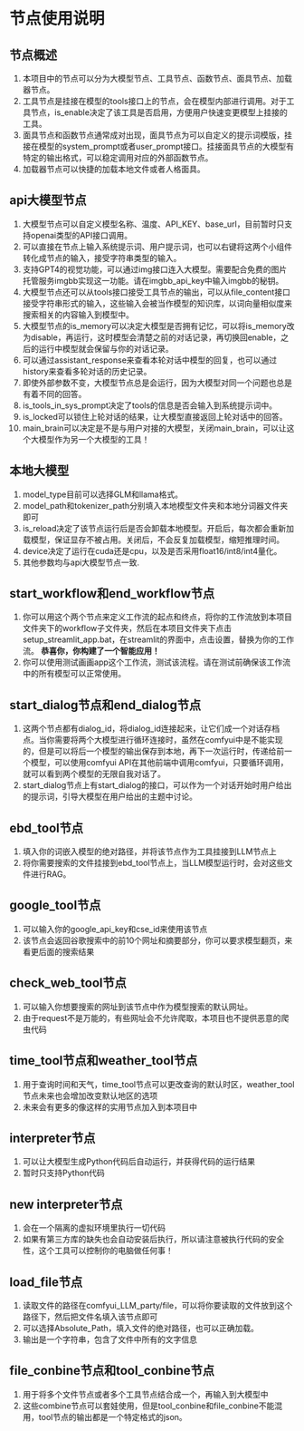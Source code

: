 # **节点使用说明**

## 节点概述
1. 本项目中的节点可以分为大模型节点、工具节点、函数节点、面具节点、加载器节点。
2. 工具节点是挂接在模型的tools接口上的节点，会在模型内部进行调用。对于工具节点，is_enable决定了该工具是否启用，方便用户快速变更模型上挂接的工具。
3. 面具节点和函数节点通常成对出现，面具节点为可以自定义的提示词模版，挂接在模型的system_prompt或者user_prompt接口。挂接面具节点的大模型有特定的输出格式，可以稳定调用对应的外部函数节点。
4. 加载器节点可以快捷的加载本地文件或者人格面具。

## api大模型节点
1. 大模型节点可以自定义模型名称、温度、API_KEY、base_url，目前暂时只支持openai类型的API接口调用。
2. 可以直接在节点上输入系统提示词、用户提示词，也可以右键将这两个小组件转化成节点的输入，接受字符串类型的输入。
3. 支持GPT4的视觉功能，可以通过img接口连入大模型。需要配合免费的图片托管服务imgbb实现这一功能。请在imgbb_api_key中输入imgbb的秘钥。
4. 大模型节点还可以从tools接口接受工具节点的输出，可以从file_content接口接受字符串形式的输入，这些输入会被当作模型的知识库，以词向量相似度来搜索相关的内容输入到模型中。
5. 大模型节点的is_memory可以决定大模型是否拥有记忆，可以将is_memory改为disable，再运行，这时模型会清楚之前的对话记录，再切换回enable，之后的运行中模型就会保留与你的对话记录。
6. 可以通过assistant_response来查看本轮对话中模型的回复，也可以通过history来查看多轮对话的历史记录。
7. 即使外部参数不变，大模型节点总是会运行，因为大模型对同一个问题也总是有着不同的回答。
8. is_tools_in_sys_prompt决定了tools的信息是否会输入到系统提示词中。
9. is_locked可以锁住上轮对话的结果，让大模型直接返回上轮对话中的回答。
10. main_brain可以决定是不是与用户对接的大模型，关闭main_brain，可以让这个大模型作为另一个大模型的工具！

## 本地大模型
1. model_type目前可以选择GLM和llama格式。
2. model_path和tokenizer_path分别填入本地模型文件夹和本地分词器文件夹即可
3. is_reload决定了该节点运行后是否会卸载本地模型。开启后，每次都会重新加载模型，保证显存不被占用。关闭后，不会反复加载模型，缩短推理时间。
4. device决定了运行在cuda还是cpu，以及是否采用float16/int8/int4量化。
5. 其他参数均与api大模型节点一致.

## start_workflow和end_workflow节点
1. 你可以用这个两个节点来定义工作流的起点和终点，将你的工作流放到本项目文件夹下的workflow子文件夹，然后在本项目文件夹下点击setup_streamlit_app.bat，在streamlit的界面中，点击设置，替换为你的工作流。
**恭喜你，你构建了一个智能应用！**
2. 你可以使用测试画画app这个工作流，测试该流程。请在测试前确保该工作流中的所有模型可以正常使用。

## start_dialog节点和end_dialog节点
1. 这两个节点都有dialog_id，将dialog_id连接起来，让它们成一个对话存档点。当你需要将两个大模型进行循环连接时，虽然在comfyui中是不能实现的，但是可以将后一个模型的输出保存到本地，再下一次运行时，传递给前一个模型，可以使用comfyui API在其他前端中调用comfyui，只要循环调用，就可以看到两个模型的无限自我对话了。
2. start_dialog节点上有start_dialog的接口，可以作为一个对话开始时用户给出的提示词，引导大模型在用户给出的主题中讨论。

## ebd_tool节点
1. 填入你的词嵌入模型的绝对路径，并将该节点作为工具挂接到LLM节点上
2. 将你需要搜索的文件挂接到ebd_tool节点上，当LLM模型运行时，会对这些文件进行RAG。

## google_tool节点
1. 可以输入你的google_api_key和cse_id来使用该节点
2. 该节点会返回谷歌搜索中的前10个网址和摘要部分，你可以要求模型翻页，来看更后面的搜索结果

## check_web_tool节点
1. 可以输入你想要搜索的网址到该节点中作为模型搜索的默认网址。
2. 由于request不是万能的，有些网址会不允许爬取，本项目也不提供恶意的爬虫代码

## time_tool节点和weather_tool节点
1. 用于查询时间和天气，time_tool节点可以更改查询的默认时区，weather_tool节点未来也会增加改变默认地区的选项
2. 未来会有更多的像这样的实用节点加入到本项目中

## interpreter节点
1. 可以让大模型生成Python代码后自动运行，并获得代码的运行结果
2. 暂时只支持Python代码

## new interpreter节点
1. 会在一个隔离的虚拟环境里执行一切代码
2. 如果有第三方库的缺失也会自动安装后执行，所以请注意被执行代码的安全性，这个工具可以控制你的电脑做任何事！

## load_file节点
1. 读取文件的路径在comfyui_LLM_party/file，可以将你要读取的文件放到这个路径下，然后把文件名填入该节点即可
2. 可以选择Absolute_Path，填入文件的绝对路径，也可以正确加载。
3. 输出是一个字符串，包含了文件中所有的文字信息

## file_conbine节点和tool_conbine节点
1. 用于将多个文件节点或者多个工具节点结合成一个，再输入到大模型中
2. 这些combine节点可以套娃使用，但是tool_conbine和file_conbine不能混用，tool节点的输出都是一个特定格式的json。
